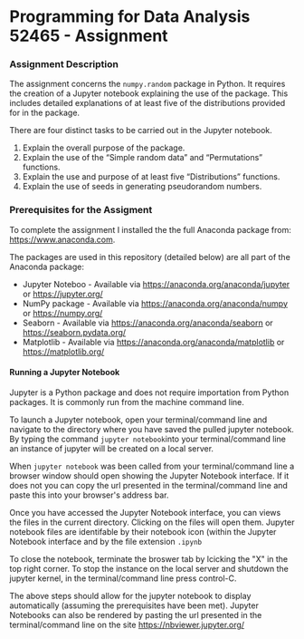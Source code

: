 # Programming for Data Analysis 52465 - Assignment

### Assignment Description
The assignment concerns the `numpy.random` package in Python. 
It requires the creation of a Jupyter notebook explaining the use of the package.
This includes detailed explanations of at least five of the distributions provided for in the package.

There are four distinct tasks to be carried out in the Jupyter notebook.
1. Explain the overall purpose of the package.
2. Explain the use of the “Simple random data” and “Permutations” functions.
3. Explain the use and purpose of at least five “Distributions” functions.
4. Explain the use of seeds in generating pseudorandom numbers.

### Prerequisites for the Assigment
To complete the assignment I installed the the full Anaconda package from: https://www.anaconda.com.

The packages are used in this repository (detailed below) are all part of the Anaconda package:
- Jupyter Noteboo - Available via https://anaconda.org/anaconda/jupyter or https://jupyter.org/
- NumPy package - Available via  https://anaconda.org/anaconda/numpy or https://numpy.org/
- Seaborn - Available via https://anaconda.org/anaconda/seaborn or https://seaborn.pydata.org/
- Matplotlib - Available via  https://anaconda.org/anaconda/matplotlib or https://matplotlib.org/

#### Running a Jupyter Notebook
Jupyter is a Python package and does not require importation from Python packages. It is commonly run from the machine command line.

To launch a Jupyter notebook, open your terminal/command line and navigate to the directory where you have saved the pulled jupyter notebook. 
By typing the command `jupyter notebook`into your terminal/command line an instance of jupyter will be created on a local server. 

When `jupyter notebook` was been called from your terminal/command line a  browser window should open showing the Jupyter Notebook interface.
If it does not you can copy the url presented in the terminal/command line and paste this into your browser's address bar.

Once you have accessed the Jupyter Notebook interface, you can views the files in the current directory. Clicking on the files will open them. 
Jupyter notebook files are identifable by their notebook icon (within the Jupyter Notebook interface and by the file extension `.ipynb`

To close the notebook, terminate the broswer tab by lcicking the "X" in the top right corner.
To stop the instance on the local server and shutdown the jupyter kernel, in the terminal/command line press control-C.

The above steps should allow for the jupyter notebook to display automatically (assuming the prerequisites have been met). 
Jupyter Notebooks can also be rendered by pasting the url presented in the terminal/command line on the site https://nbviewer.jupyter.org/
